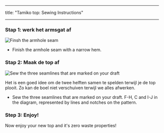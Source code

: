 - - -
title: "Tamiko top: Sewing Instructions"
- - -

### Stap 1: werk het armsgat af

![Finsh the armhole seam](step03.png)

- Finish the armhole seam with a narrow hem.

### Stap 2: Maak de top af

![Sew the three seamlines that are marked on your draft](step04.png)

<Note>

Het is een goed idee om de twee helften samen te spelden terwijl je de top plooit.
Zo kan de boel niet verschuiven terwijl we alles afwerken.

</Note>

- Sew the three seamlines that are marked on your draft. F-H, C and I-J in the diagram, represented by lines and notches on the pattern.

### Step 3: Enjoy!

Now enjoy your new top and it's zero waste properties!
